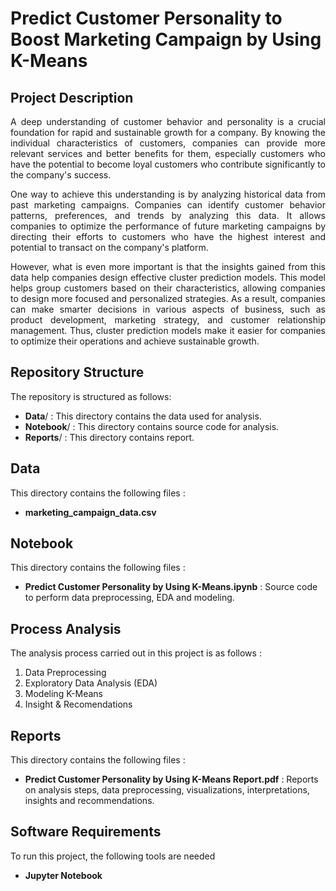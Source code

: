 <p align="center">
  <h1> Predict Customer Personality to Boost Marketing Campaign by Using K-Means </h1>
</p>

## Project Description
<p align="justify">
A deep understanding of customer behavior and personality is a crucial foundation for rapid and sustainable growth for a company. By knowing the individual characteristics of customers, companies can provide more relevant services and better benefits for them, especially customers who have the potential to become loyal customers who contribute significantly to the company's success.
  
<p align="justify">
One way to achieve this understanding is by analyzing historical data from past marketing campaigns. Companies can identify customer behavior patterns, preferences, and trends by analyzing this data. It allows companies to optimize the performance of future marketing campaigns by directing their efforts to customers who have the highest interest and potential to transact on the company's platform.
  
<p align="justify">
However, what is even more important is that the insights gained from this data help companies design effective cluster prediction models. This model helps group customers based on their characteristics, allowing companies to design more focused and personalized strategies. As a result, companies can make smarter decisions in various aspects of business, such as product development, marketing strategy, and customer relationship management. Thus, cluster prediction models make it easier for companies to optimize their operations and achieve sustainable growth.

</p>

## Repository Structure
<p align="justify">
The repository is structured as follows:

  * **Data**/     : This directory contains the data used for analysis.
  * **Notebook**/ : This directory contains source code for analysis.
  * **Reports**/  : This directory contains report.

</p>

## Data
<p align="justify">
This directory contains the following files :

  * **marketing_campaign_data.csv**

</p>

## Notebook
<p align="justify">
This directory contains the following files :
  
  * **Predict Customer Personality by Using K-Means.ipynb** : Source code to perform data preprocessing, EDA and modeling.
  
</p>

## Process Analysis
<p align="justify">
The analysis process carried out in this project is as follows :
  
  1. Data Preprocessing
  2. Exploratory Data Analysis (EDA)
  3. Modeling K-Means
  4. Insight & Recomendations
  
</p>

## Reports
<p align="justify">
This directory contains the following files :

  * **Predict Customer Personality by Using K-Means Report.pdf** : Reports on analysis steps, data preprocessing, visualizations, interpretations, insights and recommendations.
</p>

## Software Requirements
<p align="justify">
To run this project, the following tools are needed

  * **Jupyter Notebook**
</p>
